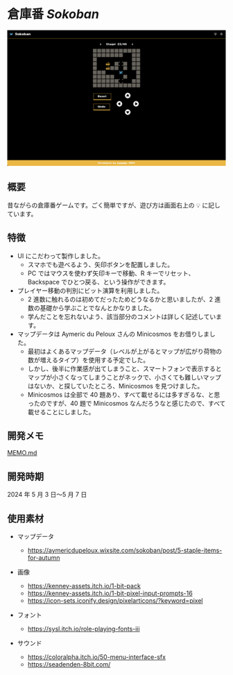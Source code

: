 # 倉庫番 _Sokoban_

<img src="assets/preview-img.png" />

## 概要

昔ながらの倉庫番ゲームです。ごく簡単ですが、遊び方は画面右上の 💡 に記しています。

## 特徴

- UI にこだわって製作しました。
  - スマホでも遊べるよう、矢印ボタンを配置しました。
  - PC ではマウスを使わず矢印キーで移動、R キーでリセット、Backspace でひとつ戻る、という操作ができます。
- プレイヤー移動の判別にビット演算を利用しました。
  - 2 進数に触れるのは初めてだったためどうなるかと思いましたが、2 進数の基礎から学ぶことでなんとかなりました。
  - 学んだことを忘れないよう、該当部分のコメントは詳しく記述しています。
- マップデータは Aymeric du Peloux さんの Minicosmos をお借りしました。
  - 最初はよくあるマップデータ（レベルが上がるとマップが広がり荷物の数が増えるタイプ）を使用する予定でした。
  - しかし、後半に作業感が出てしまうこと、スマートフォンで表示するとマップが小さくなってしまうことがネックで、小さくても難しいマップはないか、と探していたところ、Minicosmos を見つけました。
  - Minicosmos は全部で 40 題あり、すべて載せるには多すぎるな、と思ったのですが、40 題で Minicosmos なんだろうなと感じたので、すべて載せることにしました。

## 開発メモ

[MEMO.md](https://github.com/kagomen/sokoban/blob/main/MEMO.md)

## 開発時期

2024 年 5 月 3 日〜5 月 7 日

## 使用素材

- マップデータ

  - https://aymericdupeloux.wixsite.com/sokoban/post/5-staple-items-for-autumn

- 画像

  - https://kenney-assets.itch.io/1-bit-pack
  - https://kenney-assets.itch.io/1-bit-pixel-input-prompts-16
  - https://icon-sets.iconify.design/pixelarticons/?keyword=pixel

- フォント

  - https://sysl.itch.io/role-playing-fonts-iii

- サウンド
  - https://coloralpha.itch.io/50-menu-interface-sfx
  - https://seadenden-8bit.com/
